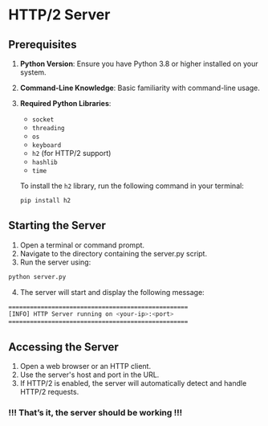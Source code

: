 # HTTP/2 Server

## Prerequisites

1. **Python Version**: Ensure you have Python 3.8 or higher installed on your system.
2. **Command-Line Knowledge**: Basic familiarity with command-line usage.
3. **Required Python Libraries**:
   - `socket`
   - `threading`
   - `os`
   - `keyboard`
   - `h2` (for HTTP/2 support)
   - `hashlib`
   - `time`

   To install the `h2` library, run the following command in your terminal:
   ```bash
   pip install h2

## Starting the Server
1.	Open a terminal or command prompt.<br/>
2.	Navigate to the directory containing the server.py script.<br/>
3.	Run the server using:   <br/>
```bash
python server.py
```
4.	The server will start and display the following message:<br/>
```bash
==================================================
[INFO] HTTP Server running on <your-ip>:<port>
==================================================
```

## Accessing the Server
1.	Open a web browser or an HTTP client.
2.	Use the server's host and port in the URL.
3.	If HTTP/2 is enabled, the server will automatically detect and handle HTTP/2 requests.

###    !!! That’s it, the server should be working !!!
